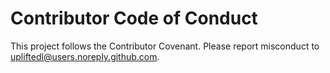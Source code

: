 # Contributor Code of Conduct

This project follows the Contributor Covenant. Please report misconduct to upliftedl@users.noreply.github.com.
